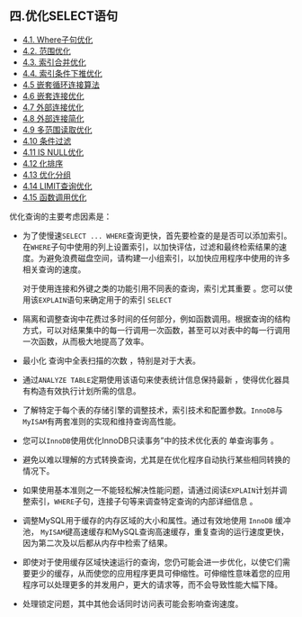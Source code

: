 ## 四.优化SELECT语句
- [4.1. Where子句优化](WHERE子句优化.md)
- [4.2. 范围优化](范围优化.md)
- [4.3. 索引合并优化](索引合并优化.md)
- [4.4. 索引条件下推优化](索引条件下推优化.md)
- [4.5 嵌套循环连接算法](嵌套循环连接算法.md)
- [4.6 嵌套连接优化](嵌套连接接优化.md)
- [4.7 外部连接优化](外部连接优化.md)
- [4.8 外部连接简化](外部连接简化.md)
- [4.9 多范围读取优化](多范围读取优化.md)
- [4.10 条件过滤](条件过滤.md)
- [4.11 IS NULL优化](ISNULL优化.md)
- [4.12 化排序](优化排序.md)
- [4.13 优化分组](优化分组.md)
- [4.14 LIMIT查询优化](LIMIT查询优化.md)
- [4.15 函数调用优化](函数调用优化.md)

优化查询的主要考虑因素是：

- 为了使慢速`SELECT ... WHERE`查询更快，首先要检查的是是否可以添加索引。在`WHERE`子句中使用的列上设置索引，以加快评估，过滤和最终检索结果的速度。为避免浪费磁盘空间，请构建一小组索引，以加快应用程序中使用的许多相关查询的速度。

  对于使用连接和外键之类的功能引用不同表的查询，索引尤其重要 。您可以使用该`EXPLAIN`语句来确定用于的索引 `SELECT`

- 隔离和调整查询中花费过多时间的任何部分，例如函数调用。根据查询的结构方式，可以对结果集中的每一行调用一次函数，甚至可以对表中的每一行调用一次函数，从而极大地提高了效率。

- 最小化 查询中全表扫描的次数 ，特别是对于大表。

- 通过`ANALYZE TABLE`定期使用该语句来使表统计信息保持最新 ，使得优化器具有构造有效执行计划所需的信息。

- 了解特定于每个表的存储引擎的调整技术，索引技术和配置参数。`InnoDB`与 `MyISAM`有两套准则的实现和维持查询高性能。

- 您可以`InnoDB`使用优化InnoDB只读事务”中的技术优化表的 单查询事务 。

- 避免以难以理解的方式转换查询，尤其是在优化程序自动执行某些相同转换的情况下。

- 如果使用基本准则之一不能轻松解决性能问题，请通过阅读`EXPLAIN`计划并调整索引，`WHERE`子句，连接子句等来调查特定查询的内部详细信息 。

- 调整MySQL用于缓存的内存区域的大小和属性。通过有效地使用 `InnoDB` 缓冲池， `MyISAM`键高速缓存和MySQL查询高速缓存，重复查询的运行速度更快，因为第二次及以后都从内存中检索了结果。

- 即使对于使用缓存区域快速运行的查询，您仍可能会进一步优化，以使它们需要更少的缓存，从而使您的应用程序更具可伸缩性。可伸缩性意味着您的应用程序可以处理更多的并发用户，更大的请求等，而不会导致性能大幅下降。

- 处理锁定问题，其中其他会话同时访问表可能会影响查询速度。
